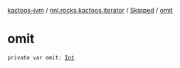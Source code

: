 [kactoos-jvm](../../index.md) / [nnl.rocks.kactoos.iterator](../index.md) / [Skipped](index.md) / [omit](./omit.md)

# omit

`private var omit: `[`Int`](https://kotlinlang.org/api/latest/jvm/stdlib/kotlin/-int/index.html)